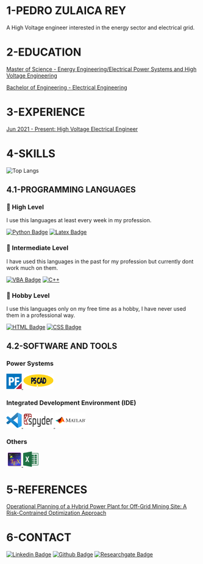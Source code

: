# 1-PEDRO ZULAICA REY

A High Voltage engineer interested in the energy sector and electrical grid.

# 2-EDUCATION

[Master of Science - Energy Engineering/Electrical Power Systems and High Voltage Engineering](https://www.en.aau.dk/education/master/energy-engineering/electrical-power-systems-high-voltage-engineering)

[Bachelor of Engineering - Electrical Engineering](https://en.unav.edu/web/degree-in-electrical-engineering/study-program)

# 3-EXPERIENCE

[Jun 2021 - Present: High Voltage Electrical Engineer](https://eurowindenergy.com/)
 
# 4-SKILLS

![Top Langs](https://github-readme-stats.vercel.app/api/top-langs/?username=ZRPedro&hide=TeX&layout=compact)


## 4.1-PROGRAMMING LANGUAGES

### :1st_place_medal: High Level
I use this languages at least every week in my profession. 

[![Python Badge](https://img.shields.io/badge/Python-inactive?style=flat&logo=python)](https://github.com/ZulaicaRey-Pedro?tab=repositories&q=&type=&language=python&sort=)  [![Latex Badge](https://img.shields.io/badge/LaTeX-inactive?style=flat&logo=LaTeX)](https://github.com/ZulaicaRey-Pedro?tab=repositories&q=&type=&language=python&sort=)

### :2nd_place_medal: Intermediate Level
I have used this languages in the past for my profession but currently dont work much on them. 

[![VBA Badge](https://img.shields.io/badge/VBA-inactive?style=flat&logo=vba)](https://github.com/ZulaicaRey-Pedro?tab=repositories&q=&type=&language=vba&sort=)  [![C++](https://img.shields.io/badge/C++-inactive?style=flat&logo=C%2B%2B)](https://github.com/ZulaicaRey-Pedro?tab=repositories&q=&type=&language=c++&sort=)

### :3rd_place_medal: Hobby Level
I use this languages only on my free time as a hobby, I have never used them in a professional way.

[![HTML Badge](https://img.shields.io/badge/HTML-inactive?style=flat&logo=HTML5)](https://github.com/ZulaicaRey-Pedro?tab=repositories&q=&type=&language=html&sort=) [![CSS Badge](https://img.shields.io/badge/CSS-inactive?style=flat&logo=CSS3)](https://github.com/ZulaicaRey-Pedro?tab=repositories&q=&type=&language=CSS&sort=)  

## 4.2-SOFTWARE AND TOOLS

### Power Systems
<p><a href="https://www.digsilent.de/en/powerfactory.html">
<img
  src="/SoftwareLogos/PF Logo.png"
  width="40" 
  height="40" />
 </a>
<a href="https://www.pscad.com/">
<img
  src="/SoftwareLogos/PSCAD Logo.png"
  width="80" 
  height="40" />
</a></p>

### Integrated Development Environment (IDE)
<p><a href="https://code.visualstudio.com/">
<img
  src="/SoftwareLogos/VSCode Logo.png"
  width="40" 
  height="40" />
 </a>
<a href="https://www.spyder-ide.org/">
<img
  src="/SoftwareLogos/Spyder Logo.png"
  width="80" 
  height="40" />
</a>
<a href="https://www.mathworks.com/products/matlab.html">
<img
  src="/SoftwareLogos/Matlab Logo.png"
  width="80" 
  height="40" />
</a></p>

### Others
<p><a href="https://www.texstudio.org/">
<img
  src="/SoftwareLogos/TexStudio Logo.png"
  width="40" 
  height="40" />
</a>
<a href="https://www.microsoft.com/en/microsoft-365/excel">
<img
  src="/SoftwareLogos/MS Excel.png"
  width="40" 
  height="40" />
</a></p>

# 5-REFERENCES
[Operational Planning of a Hybrid Power Plant for Off-Grid Mining Site: A Risk-Contrained Optimization Approach](https://www.researchgate.net/publication/346017344_Operational_Planning_of_a_Hybrid_Power_Plant_for_Off-Grid_Mining_Site_A_Risk-Contrained_Optimization_Approach)

# 6-CONTACT

[![Linkedin Badge](https://img.shields.io/badge/-zulaicareypedro-blue?style=flat-square&logo=Linkedin&logoColor=white&link=https://www.linkedin.com/in/zulaicarey-pedro/)](https://www.linkedin.com/in/zulaicarey-pedro/) [![Github Badge](https://img.shields.io/badge/-PedroZR-%23181717?style=flat-square&logo=github)](https://github.com/ZRPedro) [![Researchgate Badge](https://img.shields.io/badge/-ResearchGate-00CCBB?style=flat-square&logo=Researchgate&logoColor=white)](
https://www.researchgate.net/profile/Pedro-Zulaica-Rey)
